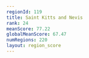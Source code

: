 ```yaml
---
regionId: 119
title: Saint Kitts and Nevis
rank: 24
meanScore: 77.22
globalMeanScore: 67.47
numRegions: 220
layout: region_score
---
```


